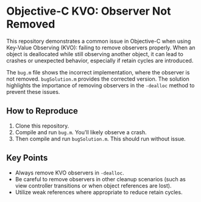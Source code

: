 # Objective-C KVO: Observer Not Removed

This repository demonstrates a common issue in Objective-C when using Key-Value Observing (KVO): failing to remove observers properly.  When an object is deallocated while still observing another object, it can lead to crashes or unexpected behavior, especially if retain cycles are introduced.

The `bug.m` file shows the incorrect implementation, where the observer is not removed.  `bugSolution.m` provides the corrected version.  The solution highlights the importance of removing observers in the `-dealloc` method to prevent these issues.

## How to Reproduce
1. Clone this repository.
2. Compile and run `bug.m`.  You'll likely observe a crash.
3. Then compile and run `bugSolution.m`. This should run without issue.

## Key Points
* Always remove KVO observers in `-dealloc`.
* Be careful to remove observers in other cleanup scenarios (such as view controller transitions or when object references are lost).
* Utilize weak references where appropriate to reduce retain cycles.